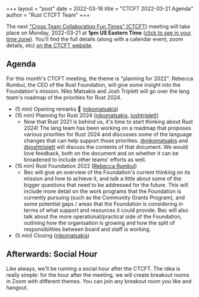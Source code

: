 +++
layout = "post"
date = 2022-03-16
title = "CTCFT 2022-03-21 Agenda"
author = "Rust CTCFT Team"
+++

The next ["Cross Team Collaboration Fun Times" (CTCFT)][CTCFT] meeting will take
place on Monday, 2022-03-21 at **1pm US Eastern Time** ([click to see in your
time zone][timezone]). You’ll find the full details (along with a calendar
event, zoom details, etc) [on the CTCFT website][CTCFT-meeting].

[CTCFT]: https://rust-lang.github.io/ctcft/
[timezone]: https://everytimezone.com/s/d733869e
[CTCFT-meeting]: https://rust-lang.github.io/ctcft/meetings/2022-03-21.html

## Agenda

For this month's CTCFT meeting, the theme is "planning for 2022". Rebecca
Rumbul, the CEO of the Rust Foundation, will give some insight into the Foundation's
mission. Niko Matsakis and Josh Triplett will go over the lang team's roadmap
of the priorities for Rust 2024.

- (5 min) Opening remarks 👋 ([nikomatsakis])
- (15 min) Planning for Rust 2024 ([nikomatsakis], [joshtriplett])
  - Now that Rust 2021 is behind us, it's time to start thinking about Rust
    2024! The lang team has been working on a roadmap that proposes various
    priorities for Rust 2024 and discusses some of the language changes that can
    help support those priorities. [@nikomatsakis][nikomatsakis] and
    [@joshtriplett][joshtriplett] will discuss the contents of that document. We
    would love feedback, both on the document and on whether it can be broadened
    to include other teams' efforts as well.
- (15 min) Rust Foundation 2022 ([Rebecca Rumbul])
  - Bec will give an overview of the Foundation's current thinking on its
    mission and how to achieve it, and talk a little about some of the bigger
    questions that need to be addressed for the future. This will include more
    detail on the work programs that the Foundation is currently pursuing (such
    as the Community Grants Program), and some potential gaps / areas that the
    Foundation is considering in terms of what support and resources it could
    provide. Bec will also talk about the more operational/practical side of the
    Foundation, outlining how the organisation is growing and how the split of
    responsibilities between board and staff is working.
- (5 min) Closing ([nikomatsakis])

[Rebecca Rumbul]: https://twitter.com/rebeccarumbul
[nikomatsakis]: https://github.com/nikomatsakis
[joshtriplett]: https://github.com/joshtriplett

## Afterwards: Social Hour

Like always, we'll be running a social hour after the CTCFT. The idea is really
simple: for the hour after the meeting, we will create breakout rooms in Zoom
with different themes. You can join any breakout room you like and hangout.
